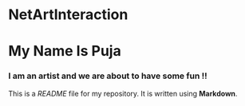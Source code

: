 # NetArtInteraction
# My Name Is Puja 

### I am an artist and we are about to have some fun !!

This is a *README* file for my repository. It is written using **Markdown**.
